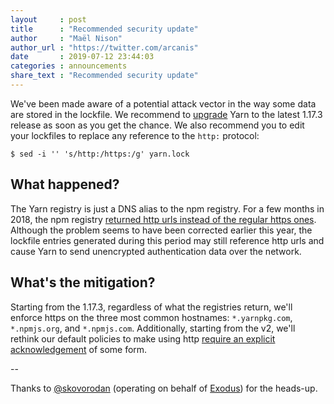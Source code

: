 ```yaml
---
layout     : post
title      : "Recommended security update"
author     : "Maël Nison"
author_url : "https://twitter.com/arcanis"
date       : 2019-07-12 23:44:03
categories : announcements
share_text : "Recommended security update"
---
```


We've been made aware of a potential attack vector in the way some data are stored in the lockfile. We recommend to [upgrade](https://yarnpkg.com/en/docs/install) Yarn to the latest 1.17.3 release as soon as you get the chance. We also recommend you to edit your lockfiles to replace any reference to the `http:` protocol:

```
$ sed -i '' 's/http:/https:/g' yarn.lock
```

## What happened?

The Yarn registry is just a DNS alias to the npm registry. For a few months in 2018, the npm registry [returned http urls instead of the regular https ones](https://npm.community/t/some-packages-have-dist-tarball-as-http-and-not-https/285/40). Although the problem seems to have been corrected earlier this year, the lockfile entries generated during this period may still reference http urls and cause Yarn to send unencrypted authentication data over the network.

## What's the mitigation?

Starting from the 1.17.3, regardless of what the registries return, we'll enforce https on the three most common hostnames: `*.yarnpkg.com`, `*.npmjs.org`, and `*.npmjs.com`. Additionally, starting from the v2, we'll rethink our default policies to make using http [require an explicit acknowledgement](https://github.com/yarnpkg/berry/issues/293) of some form.

--

Thanks to [@skovorodan](https://twitter.com/skovorodan) (operating on behalf of [Exodus](https://www.exodus.io/)) for the heads-up.
